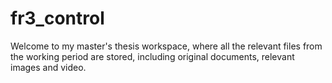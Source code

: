 # fr3_control
Welcome to my master's thesis workspace, where all the relevant files from the working period are stored, including original documents, relevant images and video.
